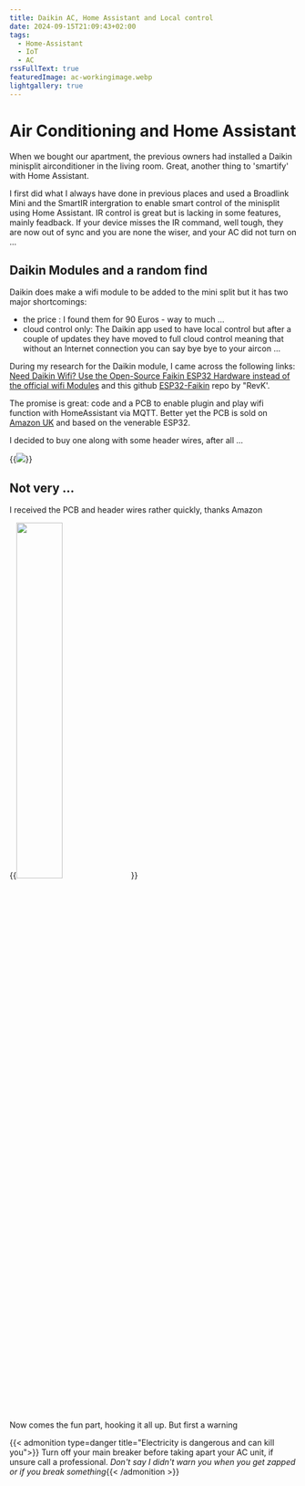 ```yaml
---
title: Daikin AC, Home Assistant and Local control
date: 2024-09-15T21:09:43+02:00
tags:
  - Home-Assistant
  - IoT
  - AC
rssFullText: true
featuredImage: ac-workingimage.webp
lightgallery: true
---
```

# Air Conditioning and Home Assistant
When we bought our apartment, the previous owners had installed a Daikin minisplit airconditioner in the living room. Great, another thing to 'smartify' with Home Assistant.

I first did what I always have done in previous places and used a Broadlink Mini and the SmartIR intergration to enable smart control of the minisplit using Home Assistant. IR control is great but is lacking in some features, mainly feadback. If your device misses the IR command, well tough, they are now out of sync and you are none the wiser, and your AC did not turn on ...

## Daikin Modules and a random find

Daikin does make a wifi module to be added to the mini split but it has two major shortcomings:
* the price : I found them for 90 Euros - way to much ...
* cloud control only: The Daikin app used to have local control but after a couple of updates they have moved to full cloud control meaning that without an Internet connection you can say bye bye to your aircon ...

During my research for the Daikin module, I came across the following links: [Need Daikin Wifi? Use the Open-Source Faikin ESP32 Hardware instead of the official wifi Modules](https://community.home-assistant.io/t/need-daikin-wifi-use-the-open-source-faikin-esp32-hardware-instead-of-the-official-wifi-modules/644370) and this github [ESP32-Faikin](https://github.com/revk/ESP32-Faikin) repo by "RevK'.

The promise is great: code and a PCB to enable plugin and play wifi function with HomeAssistant via MQTT. Better yet the PCB is sold on [Amazon UK](https://www.amazon.co.uk/dp/B0C2ZYXNYQ) and based on the venerable ESP32.

I decided to buy one along with some header wires, after all ... 

{{<image src="/img/clarkson-how-hard.gif">}}

## Not very ...

I received the PCB and header wires rather quickly, thanks Amazon

{{<image src="/posts/2024-09-15_daikin-ac-home-assistant-and-local-control/faikin_pcb.jpg" class="center" width="40%">}}

Now comes the fun part, hooking it all up. But first a warning

{{< admonition type=danger title="Electricity is dangerous and can kill you">}}
Turn off your main breaker before taking apart your AC unit, if unsure call a professional.
*Don't say I didn't warn you when you get zapped or if you break something*{{< /admonition >}}